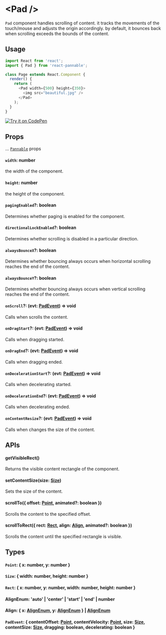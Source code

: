 # \<Pad />

`Pad` component handles scrolling of content. it tracks the movements of the touch/mouse and adjusts the origin accordingly. by default, it bounces back when scrolling exceeds the bounds of the content.

## Usage

```js
import React from 'react';
import { Pad } from 'react-pannable';

class Page extends React.Component {
  render() {
    return (
      <Pad width={500} height={350}>
        <img src="beautiful.jpg" />
      </Pad>
    );
  }
}
```

[![Try it on CodePen](https://img.shields.io/badge/CodePen-Try%20it-blue.svg?logo=CodePen)](https://codepen.io/cztflove/pen/KYrRgQ)

## Props

... [`Pannable`](pannable.md) props

#### `width`: number

the width of the component.

#### `height`: number

the height of the component.

#### `pagingEnabled`?: boolean

Determines whether paging is enabled for the component.

#### `directionalLockEnabled`?: boolean

Determines whether scrolling is disabled in a particular direction.

#### `alwaysBounceX`?: boolean

Determines whether bouncing always occurs when horizontal scrolling reaches the end of the content.

#### `alwaysBounceY`?: boolean

Determines whether bouncing always occurs when vertical scrolling reaches the end of the content.

#### `onScroll`?: (evt: [PadEvent](#padevent--contentoffset-point-contentvelocity-point-size-size-contentsize-size-dragging-boolean-decelerating-boolean-)) => void

Calls when scrolls the content.

#### `onDragStart`?: (evt: [PadEvent](#padevent--contentoffset-point-contentvelocity-point-size-size-contentsize-size-dragging-boolean-decelerating-boolean-)) => void

Calls when dragging started.

#### `onDragEnd`?: (evt: [PadEvent](#padevent--contentoffset-point-contentvelocity-point-size-size-contentsize-size-dragging-boolean-decelerating-boolean-)) => void

Calls when dragging ended.

#### `onDecelerationStart`?: (evt: [PadEvent](#padevent--contentoffset-point-contentvelocity-point-size-size-contentsize-size-dragging-boolean-decelerating-boolean-)) => void

Calls when decelerating started.

#### `onDecelerationEnd`?: (evt: [PadEvent](#padevent--contentoffset-point-contentvelocity-point-size-size-contentsize-size-dragging-boolean-decelerating-boolean-)) => void

Calls when decelerating ended.

#### `onContentResize`?: (evt: [PadEvent](#padevent--contentoffset-point-contentvelocity-point-size-size-contentsize-size-dragging-boolean-decelerating-boolean-)) => void

Calls when changes the size of the content.

## APIs

#### getVisibleRect()

Returns the visible content rectangle of the component.

#### setContentSize(size: [Size](#size--width-number-height-number-))

Sets the size of the content.

#### scrollTo({ offset: [Point](#point--x-number-y-number-), animated?: boolean })

Scrolls the content to the specified offset.

#### scrollToRect({ rect: [Rect](#rect--x-number-y-number-width-number-height-number-), align: [Align](#align--x-alignenum-y-alignenum---alignenum), animated?: boolean })

Scrolls the content until the specified rectangle is visible.

## Types

#### `Point`: { x: number, y: number }

#### `Size`: { width: number, height: number }

#### `Rect`: { x: number, y: number, width: number, height: number }

#### AlignEnum: 'auto' | 'center' | 'start' | 'end' | number

#### Align: { x: [AlignEnum](#alignenum-auto--center--start--end--number), y: [AlignEnum](#alignenum-auto--center--start--end--number) } | [AlignEnum](#alignenum-auto--center--start--end--number)

#### `PadEvent`: { contentOffset: [Point](#point--x-number-y-number-), contentVelocity: [Point](#point--x-number-y-number-), size: [Size](#size--width-number-height-number-), contentSize: [Size](#size--width-number-height-number-), dragging: boolean, decelerating: boolean }
